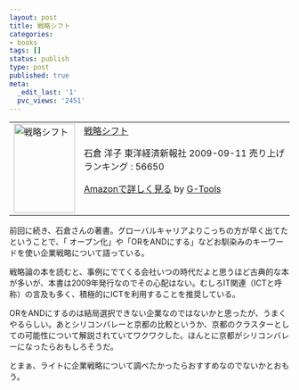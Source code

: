 ```yaml
---
layout: post
title: 戦略シフト
categories:
- books
tags: []
status: publish
type: post
published: true
meta:
  _edit_last: '1'
  pvc_views: '2451'
---
```

<table border="0" cellpadding="5">
<tbody>
<tr>
<td valign="top"><a href="http://www.amazon.co.jp/%E6%88%A6%E7%95%A5%E3%82%B7%E3%83%95%E3%83%88-%E7%9F%B3%E5%80%89-%E6%B4%8B%E5%AD%90/dp/4492532641%3FSubscriptionId%3D15SMZCTB9V8NGR2TW082%26tag%3Dwarikiru-22%26linkCode%3Dxm2%26camp%3D2025%26creative%3D165953%26creativeASIN%3D4492532641"><img class="fig" src="http://ecx.images-amazon.com/images/I/41clyA1D-rL._SL160_.jpg" alt="戦略シフト" width="110" height="160" border="0" /></a></td>
<td valign="top"><span><a href="http://www.amazon.co.jp/%E6%88%A6%E7%95%A5%E3%82%B7%E3%83%95%E3%83%88-%E7%9F%B3%E5%80%89-%E6%B4%8B%E5%AD%90/dp/4492532641%3FSubscriptionId%3D15SMZCTB9V8NGR2TW082%26tag%3Dwarikiru-22%26linkCode%3Dxm2%26camp%3D2025%26creative%3D165953%26creativeASIN%3D4492532641" target="_top">戦略シフト</a><img style="border: none;" src="http://www.assoc-amazon.jp/e/ir?t=warikiru-22&amp;l=ur2&amp;o=9" alt="" width="1" height="1" /></span>

<span>石倉 洋子 </span>東洋経済新報社 2009-09-11
売り上げランキング : 56650

<a href="http://www.amazon.co.jp/%E6%88%A6%E7%95%A5%E3%82%B7%E3%83%95%E3%83%88-%E7%9F%B3%E5%80%89-%E6%B4%8B%E5%AD%90/dp/4492532641%3FSubscriptionId%3D15SMZCTB9V8NGR2TW082%26tag%3Dwarikiru-22%26linkCode%3Dxm2%26camp%3D2025%26creative%3D165953%26creativeASIN%3D4492532641" target="_top">Amazonで詳しく見る</a><span> by <a href="http://www.goodpic.com/mt/aws/index.html">G-Tools</a></span></td>
</tr>
</tbody>
</table>
前回に続き、石倉さんの著書。グローバルキャリアよりこっちの方が早く出てたということで、「 オープン化」や「ORをANDにする」などお馴染みのキーワードを使い企業戦略について語っている。

<!--more-->

戦略論の本を読むと、事例にでてくる会社いつの時代だよと思うほど古典的な本が多いが、本書は2009年発行なのでその心配はない。むしろIT関連（ICTと呼称）の言及も多く、積極的にICTを利用することを推奨している。

ORをANDにするのは結局選択できない企業なのではないかと思ったが、うまくやるらしい。あとシリコンバレーと京都の比較というか、京都のクラスターとしての可能性について解説されていてワクワクした。ほんとに京都がシリコンバレーになったらおもしろそうだ。

とまぁ、ライトに企業戦略について調べたかったらおすすめなのでないかとおもう。
